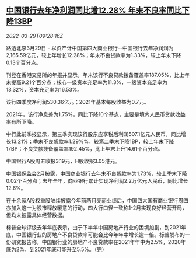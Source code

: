 <!--1648546263000-->
[中国银行去年净利润同比增12.28% 年末不良率同比下降13BP](https://cn.reuters.com/article/boc-annual-profit-0329-tues-idCNKCS2LQ0SU)
------

<div><i>2022-03-29T09:28:16Z</i></div><p>路透北京3月29日 - 以资产计中国第四大商业银行--中国银行去年净润润为2,165.59亿元，较上年增长12.28%；年末不良贷款率为1.33%，较上年末下降0.13个百分点。</p><p>刊登在香港交易所的年报并显示，年末该行不良贷款拨备覆盖率187.05%，比上年末提高9.21个百分点；核心一级资本充足率为11.3%，一级资本充足率为13.32%，资本充足率为16.53%。</p><p>该行四季度净利润530.36亿元；2021年基本每股收益为0.7元。</p><p>2021年，该行净息差为1.75%，同比下降10个基点，主要是境内人民币贷款收益率有所下降。</p><p>中行此前季报显示，第三季实现该行股东应享税后利润507.1亿元人民币，同比增长13.21%；季末不良贷款率1.29%%，较第二季末下降1BP，较上年末下降17BP；不良贷款拨备覆盖率192.45%，比上年末上升14.61个百分点。</p><p>中国银行A股周五收报3.19元，H股收报3.05港元。</p><p>中国银保监会2月披露，中国商业银行去年末不良贷款率为1.73%，较上季末下降0.02个百分点；去年全年，商业银行累计实现净利润2.2万亿元人民币，同比增长12.6%。</p><p>在十余家A股权重股陆续披露今年前两月亮丽业绩后，中国四大国有商业银行周四亦加入这一为股市释放暖意的行动，四大行口径一致称1-2月实现良好经营开局，但均未披露具体经营数据。</p><p>标普全球评级去年年底表示，由于下半年中国房地产行业的困境加剧，到2021年底，中国银行业的房地产不良贷款率可能会比今年年中增长逾一倍。标普发布的一份研究报告称，中国银行业的房地产不良贷款率在2021年年中为2.5%，2020年底为2%，到2021年底可能升至5.5%。（完）</p>
